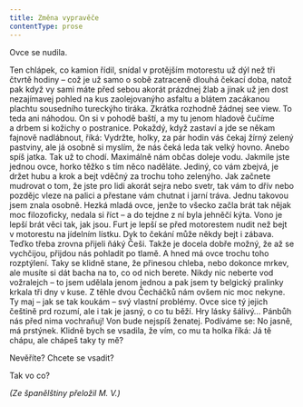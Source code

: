 ```yaml
---
title: Změna vypravěče
contentType: prose
---
```


Ovce se nudila.

  

Ten chlápek, co kamion řídil, snídal v protějším motorestu už dýl než tři čtvrtě hodiny – což je už samo o sobě zatraceně dlouhá čekací doba, natož pak když vy sami máte před sebou akorát prázdnej žlab a jinak už jen dost nezajímavej pohled na kus zaolejovanýho asfaltu a blátem zacákanou plachtu sousedního tureckýho tiráka. Zkrátka rozhodně žádnej see view. To teda ani náhodou. On si v pohodě baští, a my tu jenom hladově čučíme a drbem si kožichy o postranice. Pokaždý, když zastaví a jde se někam fajnově nadlábnout, říká: Vydržte, holky, za pár hodin vás čekaj žírný zelený pastviny, ale já osobně si myslím, že nás čeká leda tak velký hovno. Anebo spíš jatka. Tak už to chodí. Maximálně nám občas doleje vodu. Jakmile jste jednou ovce, horko těžko s tím něco naděláte. Jediný, co vám zbejvá, je držet hubu a krok a bejt vděčný za trochu toho zelenýho. Jak začnete mudrovat o tom, že jste pro lidi akorát sejra nebo svetr, tak vám to dřív nebo pozdějc vleze na palici a přestane vám chutnat i jarní tráva. Jednu takovou jsem znala osobně. Hezká mladá ovce, jenže to všecko začla brát tak nějak moc filozoficky, nedala si říct – a do tejdne z ní byla jehněčí kýta. Vono je lepší brát věci tak, jak jsou. Furt je lepší se před motorestem nudit než bejt v motorestu na jídelním lístku. Dyk to čekání může někdy bejt i zábava. Teďko třeba zrovna přijeli ňáký Češi. Takže je docela dobře možný, že až se vychčijou, přijdou nás pohladit po tlamě. A hned má ovce trochu toho rozptýlení. Taky se klidně stane, že přinesou chleba, nebo dokonce mrkev, ale musíte si dát bacha na to, co od nich berete. Nikdy nic neberte vod vožralejch – to jsem udělala jenom jednou a pak jsem ty belgický pralinky krkala tři dny v kuse. Z těhle dvou Čecháčků nám ovšem nic moc nekyne. Ty maj – jak se tak koukám – svý vlastní problémy. Ovce sice tý jejich češtině prd rozumí, ale i tak je jasný, o co tu běží. Hry lásky šálivý… Pánbůh nás před nima vochraňuj! Von bude nejspíš ženatej. Podíváme se: No jasně, má prstýnek. Klidně bych se vsadila, že vím, co mu ta holka říká: Já tě chápu, ale chápeš taky ty mě?

Nevěříte? Chcete se vsadit?

Tak vo co?

_(Ze španělštiny přeložil M. V.)_
